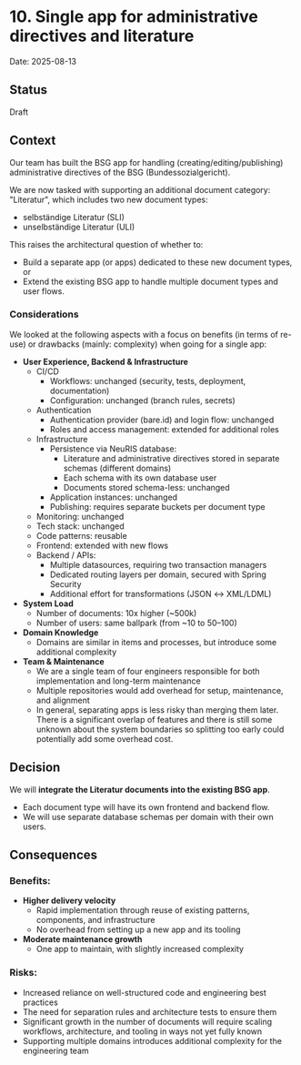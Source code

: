 # 10. Single app for administrative directives and literature

Date: 2025-08-13

## Status

Draft 

## Context

Our team has built the BSG app for handling (creating/editing/publishing) administrative directives of the BSG (Bundessozialgericht).

We are now tasked with supporting an additional document category: "Literatur", which includes two new document types:
  - selbständige Literatur (SLI)
  - unselbständige Literatur (ULI)

This raises the architectural question of whether to:
- Build a separate app (or apps) dedicated to these new document types, or
- Extend the existing BSG app to handle multiple document types and user flows.

### Considerations

We looked at the following aspects with a focus on benefits (in terms of re-use) or drawbacks (mainly: complexity) when going for a single app:

- **User Experience, Backend & Infrastructure**
  - CI/CD 
    - Workflows: unchanged (security, tests, deployment, documentation)
    - Configuration: unchanged (branch rules, secrets)
  - Authentication
    - Authentication provider (bare.id) and login flow: unchanged
    - Roles and access management: extended for additional roles
  - Infrastructure
    - Persistence via NeuRIS database:
      - Literature and administrative directives stored in separate schemas (different domains)
      - Each schema with its own database user
      - Documents stored schema-less: unchanged
    - Application instances: unchanged
    - Publishing: requires separate buckets per document type
  - Monitoring: unchanged
  - Tech stack: unchanged
  - Code patterns: reusable
  - Frontend: extended with new flows
  - Backend / APIs:
    - Multiple datasources, requiring two transaction managers
    - Dedicated routing layers per domain, secured with Spring Security
    - Additional effort for transformations (JSON ↔ XML/LDML)
- **System Load**
  - Number of documents: 10x higher (~500k)
  - Number of users: same ballpark (from ~10 to 50–100)
- **Domain Knowledge**
  - Domains are similar in items and processes, but introduce some additional complexity
- **Team & Maintenance**
  - We are a single team of four engineers responsible for both implementation and long-term maintenance
  - Multiple repositories would add overhead for setup, maintenance, and alignment
  - In general, separating apps is less risky than merging them later. There is a significant overlap of features and there is still some unknown about the system boundaries so splitting too early could potentially add some overhead cost.

## Decision

We will **integrate the Literatur documents into the existing BSG app**.
- Each document type will have its own frontend and backend flow.
- We will use separate database schemas per domain with their own users.

## Consequences

### Benefits:
- **Higher delivery velocity**
  - Rapid implementation through reuse of existing patterns, components, and infrastructure
  - No overhead from setting up a new app and its tooling
- **Moderate maintenance growth**
  - One app to maintain, with slightly increased complexity

### Risks:
- Increased reliance on well-structured code and engineering best practices
- The need for separation rules and architecture tests to ensure them
- Significant growth in the number of documents will require scaling workflows, architecture, and tooling in ways not yet fully known
- Supporting multiple domains introduces additional complexity for the engineering team
